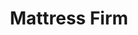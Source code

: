 ---
title: "Mattress Firm"
url: /houston/mattress-firm-east-sam-houston-parkway-north/
shop: bed
---